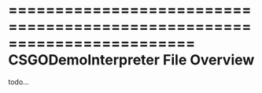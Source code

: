 ========================================================================
    CSGODemoInterpreter File Overview
========================================================================
todo...

